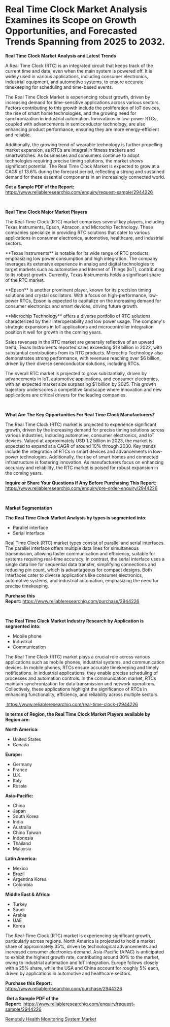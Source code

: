 <p><h1>Real Time Clock Market Analysis Examines its Scope on Growth Opportunities, and Forecasted Trends Spanning from 2025 to 2032.</h1></p><p><strong>Real Time Clock Market Analysis and Latest Trends</strong></p>
<p><p>A Real Time Clock (RTC) is an integrated circuit that keeps track of the current time and date, even when the main system is powered off. It is widely used in various applications, including consumer electronics, industrial equipment, and automotive systems, to ensure accurate timekeeping for scheduling and time-based events. </p><p>The Real Time Clock Market is experiencing robust growth, driven by increasing demand for time-sensitive applications across various sectors. Factors contributing to this growth include the proliferation of IoT devices, the rise of smart home technologies, and the growing need for synchronization in industrial automation. Innovations in low-power RTCs, coupled with advancements in semiconductor technology, are also enhancing product performance, ensuring they are more energy-efficient and reliable.</p><p>Additionally, the growing trend of wearable technology is further propelling market expansion, as RTCs are integral in fitness trackers and smartwatches. As businesses and consumers continue to adopt technologies requiring precise timing solutions, the market shows significant potential. The Real Time Clock Market is expected to grow at a CAGR of 13.6% during the forecast period, reflecting a strong and sustained demand for these essential components in an increasingly connected world.</p></p>
<p><strong>Get a Sample PDF of the Report:&nbsp;</strong> <a href="https://www.reliableresearchiq.com/enquiry/request-sample/2944226?utm_campaign=3282&utm_medium=2&utm_source=Github&utm_content=ia&utm_term=11032025&utm_id=real-time-clock">https://www.reliableresearchiq.com/enquiry/request-sample/2944226</a></p>
<p>&nbsp;</p>
<p><strong>Real Time Clock Major Market Players</strong></p>
<p><p>The Real-Time Clock (RTC) market comprises several key players, including Texas Instruments, Epson, Abracon, and Microchip Technology. These companies specialize in providing RTC solutions that cater to various applications in consumer electronics, automotive, healthcare, and industrial sectors.</p><p>**Texas Instruments** is notable for its wide range of RTC products, emphasizing low power consumption and high integration. The company leverages its extensive experience in analog and digital technologies to target markets such as automotive and Internet of Things (IoT), contributing to its robust growth. Currently, Texas Instruments holds a significant share of the RTC market.</p><p>**Epson** is another prominent player, known for its precision timing solutions and crystal oscillators. With a focus on high-performance, low-power RTCs, Epson is expected to capitalize on the increasing demand for consumer electronics and smart devices, driving future growth.</p><p>**Microchip Technology** offers a diverse portfolio of RTC solutions, characterized by their interoperability and low power usage. The company's strategic expansions in IoT applications and microcontroller integration position it well for growth in the coming years.</p><p>Sales revenues in the RTC market are generally reflective of an upward trend; Texas Instruments reported sales exceeding $18 billion in 2022, with substantial contributions from its RTC products. Microchip Technology also demonstrates strong performance, with revenues reaching over $6 billion, driven by their diverse semiconductor solutions, including RTCs.</p><p>The overall RTC market is projected to grow substantially, driven by advancements in IoT, automotive applications, and consumer electronics, with an expected market size surpassing $1 billion by 2025. This growth trajectory underscores a competitive landscape where innovation and new applications are critical drivers for the leading companies.</p></p>
<p>&nbsp;</p>
<p><strong>What Are The Key Opportunities For Real Time Clock Manufacturers?</strong></p>
<p><p>The Real Time Clock (RTC) market is projected to experience significant growth, driven by the increasing demand for precise timing solutions across various industries, including automotive, consumer electronics, and IoT devices. Valued at approximately USD 1.2 billion in 2023, the market is expected to expand at a CAGR of around 10% through 2030. Key trends include the integration of RTCs in smart devices and advancements in low-power technologies. Additionally, the rise of smart homes and connected infrastructure is fostering innovation. As manufacturers focus on enhancing accuracy and reliability, the RTC market is poised for robust expansion in the coming years.</p></p>
<p><strong>Inquire or Share Your Questions If Any Before Purchasing This Report:</strong> <a href="https://www.reliableresearchiq.com/enquiry/pre-order-enquiry/2944226?utm_campaign=3282&utm_medium=2&utm_source=Github&utm_content=ia&utm_term=11032025&utm_id=real-time-clock">https://www.reliableresearchiq.com/enquiry/pre-order-enquiry/2944226</a></p>
<p>&nbsp;</p>
<p><strong>Market Segmentation</strong></p>
<p><strong>The Real Time Clock Market Analysis by types is segmented into:</strong></p>
<p><ul><li>Parallel interface</li><li>Serial interface</li></ul></p>
<p><p>Real Time Clock (RTC) market types consist of parallel and serial interfaces. The parallel interface offers multiple data lines for simultaneous transmission, allowing faster communication and efficiency, suitable for systems requiring real-time accuracy. In contrast, the serial interface uses a single data line for sequential data transfer, simplifying connections and reducing pin count, which is advantageous for compact designs. Both interfaces cater to diverse applications like consumer electronics, automotive systems, and industrial automation, emphasizing the need for precise timekeeping.</p></p>
<p><strong>Purchase this Report:&nbsp;</strong><a href="https://www.reliableresearchiq.com/purchase/2944226?utm_campaign=3282&utm_medium=2&utm_source=Github&utm_content=ia&utm_term=11032025&utm_id=real-time-clock">https://www.reliableresearchiq.com/purchase/2944226</a></p>
<p>&nbsp;</p>
<p><strong>The Real Time Clock Market Industry Research by Application is segmented into:</strong></p>
<p><ul><li>Mobile phone</li><li>Industrial</li><li>Communication</li></ul></p>
<p><p>The Real Time Clock (RTC) market plays a crucial role across various applications such as mobile phones, industrial systems, and communication devices. In mobile phones, RTCs ensure accurate timekeeping and timely notifications. In industrial applications, they enable precise scheduling of processes and automation controls. In the communication market, RTCs maintain synchronization for data transmission and network operations. Collectively, these applications highlight the significance of RTCs in enhancing functionality, efficiency, and reliability across multiple sectors.</p></p>
<p><a href="https://www.reliableresearchiq.com/real-time-clock-r2944226?utm_campaign=3282&utm_medium=2&utm_source=Github&utm_content=ia&utm_term=11032025&utm_id=real-time-clock">&nbsp;https://www.reliableresearchiq.com/real-time-clock-r2944226</a></p>
<p><strong>In terms of Region, the Real Time Clock Market Players available by Region are:</strong></p>
<p>
    <p> <strong> North America: </strong>
        <ul>
            <li>United States</li>
            <li>Canada</li>
        </ul>
        </p> 
    <p> <strong> Europe: </strong>
        <ul>
            <li>Germany</li>
            <li>France</li>
            <li>U.K.</li>
            <li>Italy</li>
            <li>Russia</li>
        </ul>
        </p> 
    <p> <strong> Asia-Pacific: </strong>
        <ul>
            <li>China</li>
            <li>Japan</li>
            <li>South Korea</li>
            <li>India</li>
            <li>Australia</li>
            <li>China Taiwan</li>
            <li>Indonesia</li>
            <li>Thailand</li>
            <li>Malaysia</li>
        </ul>
        </p> 
    <p> <strong> Latin America: </strong>
        <ul>
            <li>Mexico</li>
            <li>Brazil</li>
            <li>Argentina Korea</li>
            <li>Colombia</li>
        </ul>
        </p> 
    <p> <strong> Middle East & Africa: </strong>
        <ul>
            <li>Turkey</li>
            <li>Saudi</li>
            <li>Arabia</li>
            <li>UAE</li>
            <li>Korea</li>
        </ul>
    </p>
    </p>
<p><p>The Real-Time Clock (RTC) market is experiencing significant growth, particularly across regions. North America is projected to hold a market share of approximately 35%, driven by technological advancements and increased consumer electronics demand. Asia-Pacific (APAC) is anticipated to exhibit the highest growth rate, contributing around 30% to the market, owing to industrial automation and IoT integration. Europe follows closely with a 25% share, while the USA and China account for roughly 5% each, driven by applications in automotive and healthcare sectors.</p></p>
<p><strong>Purchase this Report: </strong><a href="https://www.reliableresearchiq.com/purchase/2944226?utm_campaign=3282&utm_medium=2&utm_source=Github&utm_content=ia&utm_term=11032025&utm_id=real-time-clock">https://www.reliableresearchiq.com/purchase/2944226</a></p>
<p>&nbsp;<strong>Get a Sample PDF of the Report:&nbsp;&nbsp;</strong><a href="https://www.reliableresearchiq.com/enquiry/request-sample/2944226?utm_campaign=3282&utm_medium=2&utm_source=Github&utm_content=ia&utm_term=11032025&utm_id=real-time-clock">https://www.reliableresearchiq.com/enquiry/request-sample/2944226</a></p>
<p><strong></strong></p>
<p><p><a href="https://github.com/bilkbitsch/Market-Research-Report-List-1/blob/main/remotely-health-monitoring-system-market.md?utm_campaign=3282&utm_medium=2&utm_source=Github&utm_content=ia&utm_term=11032025&utm_id=real-time-clock">Remotely Health Monitoring System Market</a></p></p>